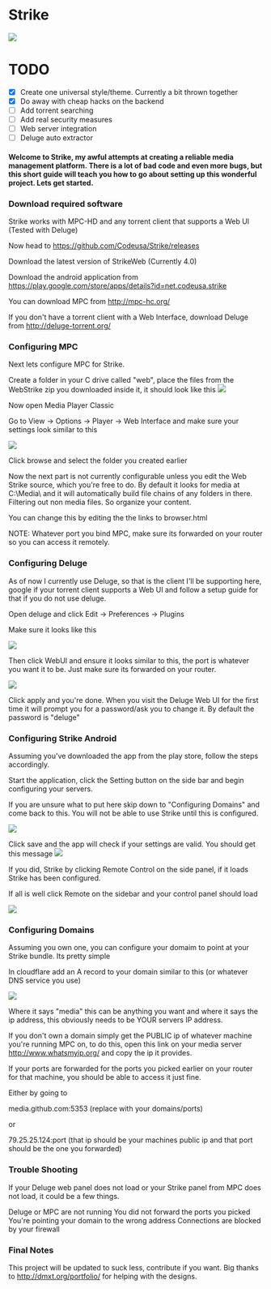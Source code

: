 # Strike

[![](http://img.youtube.com/vi/ZrRkTYSCs-M/0.jpg)](https://www.youtube.com/watch?v=ZrRkTYSCs-M)

# TODO

- [x] Create one universal style/theme. Currently a bit thrown together
- [x] Do away with cheap hacks on the backend
- [ ] Add torrent searching
- [ ] Add real security measures
- [ ] Web server integration
- [ ] Deluge auto extractor

#### Welcome to Strike, my awful attempts at creating a reliable media management platform. There is a lot of bad code and even more bugs, but this short guide will teach you how to go about setting up this wonderful project. Lets get started.



### Download required software 

Strike works with MPC-HD and any torrent client that supports a Web UI (Tested with Deluge)



Now head to https://github.com/Codeusa/Strike/releases 

Download the latest version of StrikeWeb (Currently 4.0) 

Download the android application from https://play.google.com/store/apps/details?id=net.codeusa.strike

You can download MPC from http://mpc-hc.org/

If you don't have a torrent client with a Web Interface, download Deluge from http://deluge-torrent.org/

### Configuring MPC

Next lets configure MPC for Strike. 

Create a folder in your C drive called "web", place the files from the WebStrike zip you downloaded inside it, it should look like this
![](http://i.imgur.com/C2Rzb8T.png)


Now open Media Player Classic

Go to View -> Options -> Player -> Web Interface and make sure your settings look similar to this

![](http://i.imgur.com/cGiAMBi.png)

Click browse and select the folder you created earlier

Now the next part is not currently configurable unless you edit the Web Strike source, which you're free to do. By default it looks for media at C:\Media\ and it will automatically build file chains of any folders in there. Filtering out non media files. So organize your content.

You can change this by editing the the links to browser.html

NOTE: Whatever port you bind MPC, make sure its forwarded on your router so you can access it remotely.

### Configuring Deluge

As of now I currently use Deluge, so that is the client I'll be supporting here, google if your torrent client supports a Web UI and follow a setup guide for that if you do not use deluge.

Open deluge and click Edit -> Preferences -> Plugins

Make sure it looks like this

![](http://i.imgur.com/pJi9zn2.png)

Then click WebUI and ensure it looks similar to this, the port is whatever you want it to be. Just make sure its forwarded on your router.

![](http://i.imgur.com/xS0gdrR.png)


Click apply and you're done. When you visit the Deluge Web UI for the first time it will prompt you for a password/ask you to change it. By default the password is  "deluge"

### Configuring Strike Android

Assuming you've downloaded the app from the play store, follow the steps accordingly.

Start the application, click the Setting button on the side bar and begin configuring your servers.

If you are unsure what to put here skip down to "Configuring Domains" and come back to this. You will not be able to use Strike until this is configured.

![](http://i.imgur.com/d4LreTe.png)

Click save and the app will check if your settings are valid. 
You should get this message
![](http://i.imgur.com/ghL2q2J.png)

If you did, Strike by clicking Remote Control on the side panel, if it loads Strike has been configured.

If all is well click Remote on the sidebar and your control panel should load

![](http://i.imgur.com/DGMuoOo.png)

### Configuring Domains

Assuming you own one, you can configure your domaim to point at your Strike bundle. Its pretty simple

In cloudflare add an A record to your domain similar to this (or whatever DNS service you use)

![](http://i.imgur.com/CTng2pk.png)

Where it says "media" this can be anything you want and where it says the ip address, this obviously needs to be YOUR servers IP address.

If you don't own a domain simply get the PUBLIC ip of whatever machine you're running MPC on, to do this, open this link on your media server http://www.whatsmyip.org/ and copy the ip it provides.

If your ports are forwarded for the ports you picked earlier on your router for that machine, you should be able to access it just fine. 

Either by going to 

media.github.com:5353 (replace with your domains/ports)

or

79.25.25.124:port (that ip should be your machines public ip and that port should be the one you forwarded)


### Trouble Shooting 

If your Deluge web panel does not load or your Strike panel from MPC does not load, it could be a few things.

Deluge or MPC are not running
You did not forward the ports you picked
You're pointing your domain to the wrong address
Connections are blocked by your firewall

### Final Notes

This project will be updated to suck less, contribute if you want. Big thanks to http://dmxt.org/portfolio/ for helping with the designs.
